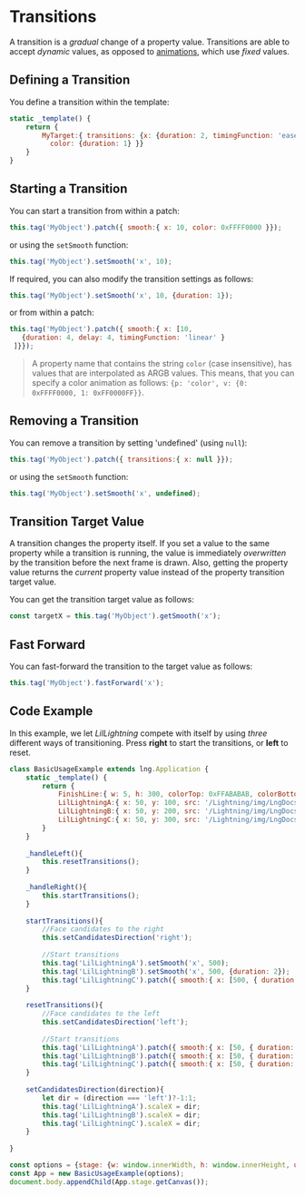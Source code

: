 # Transitions

A transition is a *gradual* change of a property value. Transitions are able to accept *dynamic* values, as opposed to [animations](../Animations/index.md), which use *fixed* values.

## Defining a Transition

You define a transition within the template:

```js
static _template() {
    return {
        MyTarget:{ transitions: {x: {duration: 2, timingFunction: 'ease'},
          color: {duration: 1} }}
    }
}
```

## Starting a Transition

You can start a transition from within a patch:

```js
this.tag('MyObject').patch({ smooth:{ x: 10, color: 0xFFFF0000 }});
```

or using the `setSmooth` function:

```js
this.tag('MyObject').setSmooth('x', 10);
```

If required, you can also modify the transition settings as follows:

```js
this.tag('MyObject').setSmooth('x', 10, {duration: 1});
```

or from within a patch:

```js
this.tag('MyObject').patch({ smooth:{ x: [10, 
   {duration: 4, delay: 4, timingFunction: 'linear' }
 ]}});
```

> A property name that contains the string `color` (case insensitive), has values that are interpolated as ARGB values. This means,
that you can specify a color animation as follows:
`{p: 'color', v: {0: 0xFFFF0000, 1: 0xFF0000FF}}`.

## Removing a Transition

You can remove a transition by setting 'undefined' (using `null`):

```js
this.tag('MyObject').patch({ transitions:{ x: null }});
```

or using the `setSmooth` function:

```js
this.tag('MyObject').setSmooth('x', undefined);
```

## Transition Target Value

A transition changes the property itself. If you set a value to the same property while a transition is
running, the value is immediately *overwritten* by the transition before the next frame is drawn. Also, getting the
property value returns the *current* property value instead of the property transition target value.

You can get the transition target value as follows:

```js
const targetX = this.tag('MyObject').getSmooth('x');
```

## Fast Forward

You can fast-forward the transition to the target value as follows:

```js
this.tag('MyObject').fastForward('x');
```

## Code Example

In this example, we let *LilLightning* compete with itself by using *three* different ways of transitioning.
Press **right** to start the transitions, or **left** to reset.

```js
class BasicUsageExample extends lng.Application {
    static _template() {
        return {
            FinishLine:{ w: 5, h: 300, colorTop: 0xFFABABAB, colorBottom: 0xFFFFFFFF, rect: true, x: 500, y: 200 },
            LilLightningA:{ x: 50, y: 100, src: '/Lightning/img/LngDocs_LilLightningRun.png'},
            LilLightningB:{ x: 50, y: 200, src: '/Lightning/img/LngDocs_LilLightningRun.png'},
            LilLightningC:{ x: 50, y: 300, src: '/Lightning/img/LngDocs_LilLightningRun.png'}
        }
    }
    
    _handleLeft(){
        this.resetTransitions();
    }
    
    _handleRight(){
        this.startTransitions();
    }
        
    startTransitions(){
        //Face candidates to the right
        this.setCandidatesDirection('right');
        
        //Start transitions
        this.tag('LilLightningA').setSmooth('x', 500);
        this.tag('LilLightningB').setSmooth('x', 500, {duration: 2});
        this.tag('LilLightningC').patch({ smooth:{ x: [500, { duration: 2.5, delay: 1, timingFunction: 'ease-out' } ]}});
    }
    
    resetTransitions(){
        //Face candidates to the left
        this.setCandidatesDirection('left');
        
        //Start transitions
        this.tag('LilLightningA').patch({ smooth:{ x: [50, { duration: 0.5, delay: 0.2, timingFunction: 'ease-in' } ]}});
        this.tag('LilLightningB').patch({ smooth:{ x: [50, { duration: 0.5, delay: 0.4, timingFunction: 'ease-in' } ]}});
        this.tag('LilLightningC').patch({ smooth:{ x: [50, { duration: 0.5, delay: 0.6, timingFunction: 'ease-in' } ]}});
    }
    
    setCandidatesDirection(direction){
        let dir = (direction === 'left')?-1:1;
        this.tag('LilLightningA').scaleX = dir;
        this.tag('LilLightningB').scaleX = dir;
        this.tag('LilLightningC').scaleX = dir;
    }
       
}

const options = {stage: {w: window.innerWidth, h: window.innerHeight, useImageWorker: false}};
const App = new BasicUsageExample(options);
document.body.appendChild(App.stage.getCanvas());
```